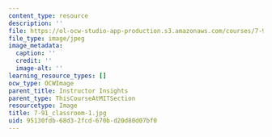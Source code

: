 ```yaml
---
content_type: resource
description: ''
file: https://ol-ocw-studio-app-production.s3.amazonaws.com/courses/7-91j-foundations-of-computational-and-systems-biology-spring-2014/95130fdb68d32fcd670bd20d80d07bf0_7-91_classroom-1.jpg
file_type: image/jpeg
image_metadata:
  caption: ''
  credit: ''
  image-alt: ''
learning_resource_types: []
ocw_type: OCWImage
parent_title: Instructor Insights
parent_type: ThisCourseAtMITSection
resourcetype: Image
title: 7-91_classroom-1.jpg
uid: 95130fdb-68d3-2fcd-670b-d20d80d07bf0
---
```

